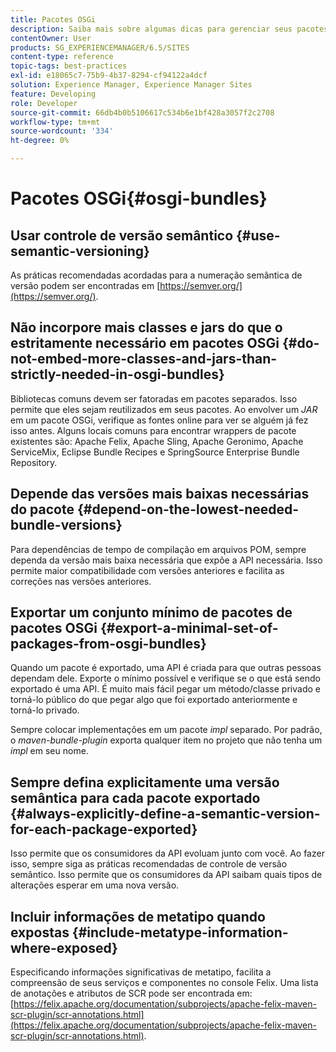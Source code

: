 ```yaml
---
title: Pacotes OSGi
description: Saiba mais sobre algumas dicas para gerenciar seus pacotes OSGi no Adobe Experience Manager.
contentOwner: User
products: SG_EXPERIENCEMANAGER/6.5/SITES
content-type: reference
topic-tags: best-practices
exl-id: e18065c7-75b9-4b37-8294-cf94122a4dcf
solution: Experience Manager, Experience Manager Sites
feature: Developing
role: Developer
source-git-commit: 66db4b0b5106617c534b6e1bf428a3057f2c2708
workflow-type: tm+mt
source-wordcount: '334'
ht-degree: 0%

---
```


# Pacotes OSGi{#osgi-bundles}

## Usar controle de versão semântico {#use-semantic-versioning}

As práticas recomendadas acordadas para a numeração semântica de versão podem ser encontradas em [https://semver.org/](https://semver.org/).

## Não incorpore mais classes e jars do que o estritamente necessário em pacotes OSGi {#do-not-embed-more-classes-and-jars-than-strictly-needed-in-osgi-bundles}

Bibliotecas comuns devem ser fatoradas em pacotes separados. Isso permite que eles sejam reutilizados em seus pacotes. Ao envolver um *JAR* em um pacote OSGi, verifique as fontes online para ver se alguém já fez isso antes. Alguns locais comuns para encontrar wrappers de pacote existentes são: Apache Felix, Apache Sling, Apache Geronimo, Apache ServiceMix, Eclipse Bundle Recipes e SpringSource Enterprise Bundle Repository.

## Depende das versões mais baixas necessárias do pacote {#depend-on-the-lowest-needed-bundle-versions}

Para dependências de tempo de compilação em arquivos POM, sempre dependa da versão mais baixa necessária que expõe a API necessária. Isso permite maior compatibilidade com versões anteriores e facilita as correções nas versões anteriores.

## Exportar um conjunto mínimo de pacotes de pacotes OSGi {#export-a-minimal-set-of-packages-from-osgi-bundles}

Quando um pacote é exportado, uma API é criada para que outras pessoas dependam dele. Exporte o mínimo possível e verifique se o que está sendo exportado é uma API. É muito mais fácil pegar um método/classe privado e torná-lo público do que pegar algo que foi exportado anteriormente e torná-lo privado.

Sempre colocar implementações em um pacote *impl* separado. Por padrão, o *maven-bundle-plugin* exporta qualquer item no projeto que não tenha um *impl* em seu nome.

## Sempre defina explicitamente uma versão semântica para cada pacote exportado {#always-explicitly-define-a-semantic-version-for-each-package-exported}

Isso permite que os consumidores da API evoluam junto com você. Ao fazer isso, sempre siga as práticas recomendadas de controle de versão semântico. Isso permite que os consumidores da API saibam quais tipos de alterações esperar em uma nova versão.

## Incluir informações de metatipo quando expostas {#include-metatype-information-where-exposed}

Especificando informações significativas de metatipo, facilita a compreensão de seus serviços e componentes no console Felix. Uma lista de anotações e atributos de SCR pode ser encontrada em: [https://felix.apache.org/documentation/subprojects/apache-felix-maven-scr-plugin/scr-annotations.html](https://felix.apache.org/documentation/subprojects/apache-felix-maven-scr-plugin/scr-annotations.html).
